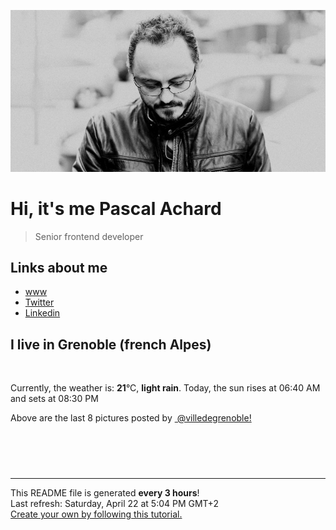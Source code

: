 ![Pascal Achard](./images/photo-pascal-achard.jpg)
# Hi, it's me Pascal Achard
> Senior frontend developer

## Links about me
- [www](https://www.pascal-achard.com)
- [Twitter](https://twitter.com/botmaster)
- [Linkedin](http://www.linkedin.com/in/pascal-achard)


## I live in Grenoble (french Alpes)
<img src="https://openweathermap.org/img/wn/10d@2x.png" alt="">

Currently, the weather is: **21**°C, **light rain**.
Today, the sun rises at 06:40 AM and sets at 08:30 PM

Above are the last 8 pictures posted by <a href="https://www.instagram.com/villedegrenoble/" target="_blank"><img alt="" src="https://upload.wikimedia.org/wikipedia/commons/thumb/e/e7/Instagram_logo_2016.svg/1024px-Instagram_logo_2016.svg.png" width="20"/> @villedegrenoble!</a>

<p style="display: flex; flex-wrap: wrap; gap: 20px;">
        <img src="https://cdn1.picuki.com/hosted-by-instagram/q/0exhNuNYnjBGZDHIdN5WmL9I2PEvHA5RNecaS7j0nyZiNxIsbHWB58ltwdev%7C%7CDlyKw1oASyLfzti5IgsV11RZFF7P0XdT7WOTzxd6q2bUOfN1DRk9JBhkrs3K3EcYXKo9MYqVwmYdSgIGaYDG7uo%7C%7CekW8OXucjABpS2UMLcT9zJBpY6uSKVKz8B13bHR1Bv9vdBhYgJE8VQpMBQhrM7Oqz0YXfm+NMp6rvI6F%7C%7CkKhMZL7e3tnyv2H2g+PVFwFA+cu5+czr5bwxzmdwo382L6TaQjf3YMsUGrvk4QitR2uZWTLMto3fNlkI%7C%7CmHWVXSE1KhjVP1pe+lX6aJTXv0EsPkzDs47WTdNE3qYbjD+SMXoukmDOZXLDmLOpZW00qEfXxYArsFv6kMOoBpth1LtZv0Bi69VvrIOSsiTAoInN1jTe0H5t0HqWbwP728A==.jpeg" alt="" width="200"/>
        <img src="https://cdn1.picuki.com/hosted-by-instagram/q/0exhNuNYnjBGZDHIdN5WmL9I2PEvHA5RNecaS7j0nyZiNxIsbHWB58ltwdev%7C%7CDlyKw1oASyLfzth7I8rUVpRZFR7NUbWT7yASTtU7K+aXebN2jFk%7C%7CJRllbo1KnEfY3Km9qxySjyGPH0LCulNC7jhs7FXr5S7bzNq5TWWNPxEnGZtosv0FvItjK4u4Z2PlBbs5ZclJTpY82ZvIk0mqY6X+3QMUvW+NMx3oa85SLIYzPgL6NDtmjHlQDx7PVFwFA+QsoicltEuvCnRXwc5wW6Gf%7C%7CAiYhwarBO+sxtsk6Mf2YbyI6xM+N8Z96PUTjtQEjktqBwzwMSCtiXvTU2l4FN6zmmL0bWaVqx3qo3SfNSKV4%7C%7CKwSjufLfwAe9nU3RaUOz%7C%7CeE6PEbO5ApUPwt8XOtodgRiK%7C%7CgWCZ7nwgUt3AGQYgQ==.jpeg" alt="" width="200"/>
        <img src="https://cdn1.picuki.com/hosted-by-instagram/q/0exhNuNYnjBGZDHIdN5WmL9I2PEvHA5RNucaS7j0nyZiNxIsbHWB58ltwdev%7C%7CDlyKw1oASyLfzxm7IMpVVpUZFV8PkLfQbOBSTxQ7KiYXICh1zZj8Jdklro1JXUabHap8MEpOzjYMTIfQeoEH%7C%7Cb2rvUW+%7C%7C7wbTYNpi2TNLxCyQlWotfpUrJy9ZRzt52U1h+189JldAJZ+jtvdBFundPZlTIeAf3+Idp1orN2S%7C%7CkKjskOuKK81SO2ECMseW16GX6Rv5+HoOAAuiDpYGhpqzXheKc4EEMWggiJu04ppLV9gN2sBaxVgNw8vO3NCmMDUjFKiCU%7C%7Ck8SqtgLsSUHv3EBQnjeel%7C%7CW+eqN29qrRI9LLWcHHyxH2b76GTLB%7C%7CTkNbK62PdnTqAcOyEZ1NmopLLqFL0EuT3SG4eZfjmhx0WWMe12OtLsMoBcKTx5C3+3ON2juK8VU5.jpeg" alt="" width="200"/>
        <img src="https://cdn1.picuki.com/hosted-by-instagram/q/0exhNuNYnjBGZDHIdN5WmL9I2PEvHA5RNucaS7j0nyZiNxIsbHWB58ltwdGn%7C%7CDh6Kwh9HS+Lfzth4YkiUltUZFd%7C%7COkDeTLaNTz1c7KuRUoCj1zVj9ZBgk7szJHAXbHSm8sdDCnicKyVHDe0AUqilsO8V+OXvbD4FuDKSPLQT9zJBpY6uSKVKz8J13bHR1Bv9vdBhGy5CoiVxfA8XrN7loi5XVfrjJs9zt6B6CLEIhMxWpr2gnSu5X2soeGpwWT6ars3+ke08hiL8KWRoryeYSaoEIEQd3HmaphoU5YEWr6GPFbU0ytQQs%7C%7CGRSWIKAk1ElkVtwIOftgLsSSaq3EEPlC2GhLy5L652mbT2BKKrTdjc9HThXLT1E6JcbUMcCNrvYHH1AsG4Ptt9gJlCSq9P1k%7C%7C42yGkZYGy0xYsUmEe1mDSKbc2fPOe+7yt9iqIhDnf8gU=.jpeg" alt="" width="200"/>
        <img src="https://cdn1.picuki.com/hosted-by-instagram/q/0exhNuNYnjBGZDHIdN5WmL9I2PEvHA5RNucaS7j0nyZiNxIsbHWB58ltwdev%7C%7CDlyKw1oASyLfztg4o4qVVVWZFd5OUfdS72ASTtR6qqRUICj2z1j9JdklL02JXAWYnau%7C%7C8ArOzjYMTIfQeoEH%7C%7Cb2rvUW+%7C%7C7wbTYNpi2TNLxCyQlWotfpUrJy9ZRzt52U1h+189JldAJZ+jtvdBFundPZlTIeAf3+Idp1orN2S%7C%7CkKjskOuKK81SO2ECMseW16GX6Rv5+HoOAAuiDpYGhpqzPheKc4EEMWggiJpEJ8pIB535WaFaxVgfUrtfnmCmMDUjFKiCU%7C%7Ck8SqtgLsSUHv3EBQnjeel%7C%7CW+eqN29qrRI9HJYvfbzgXIOIvhIowfBWNXBNbke3DKIdG1VtpbvaxMG%7C%7CdJ2Hm6w1C7YYHVmhx0WWMe12zSWbElBcKTx5C3+3ON2juK8VU5.jpeg" alt="" width="200"/>
        <img src="https://cdn1.picuki.com/hosted-by-instagram/q/0exhNuNYnjBGZDHIdN5WmL9I2PEvHA5RNucaS7j0nyZiNxIsbHWB58ltwdev%7C%7CDlyKw1oASyLfzth5YoiVFlRZFB%7C%7CPkDdTr2NSz5Q7KqRVoCg1TNg85Njl7k0KnIcZXau%7C%7C8sqOzjYMTIfQeoEH%7C%7Cb2r+sQ5vvwZDAAuDuUMeUtzCVG%7C%7CMm0X51wm8Qf8fTT0FOzv9R3GzNJzWM1eUAmscnbrSgLUbr2NsB%7C%7C9uwlCLECi4kD6ezqlWu2FHlsRGB9KDOertaQz75Fui3rSzow+DydcIYDOkQzllSM5zcJ6q06uJCBcohp1KMZnpGGTzYQfk1KhjUok5e%7C%7CynSAPSam1x4Ck1%7C%7CyxJeUUaoHsMTzI6e%7C%7CeuOk4SD1RIKKDe9Hfm4%7C%7CUtnUdUfbcOy3AcdLjNlgSNdJkVGwrVDpIOmki0BVQgpEgAuYBZYtG%7C%7CuZlf2m.jpeg" alt="" width="200"/>
        <img src="https://cdn1.picuki.com/hosted-by-instagram/q/0exhNuNYnjBGZDHIdN5WmL9I2PEvHA5RNucaS7j0nyZiNxIsbHWB58ltwdGn%7C%7CDh6Kwh9HS+Lfzth5IsjWF9YZFN+P0XdTbWATTtV5qucUefN2zZh%7C%7CZVol7o8KnIabXOs9sIrUgmYdSgIGaYDG7uo%7C%7CesJ+vPucjEHpi2VNrQT9zJBpY6uSKVKz8B13bHR1Bv9vdBhYgJE8VQpMBQhrM7Oqz0YXfm+NMp6rvI6FPkKhMZL7e3tnyv2H2g+PVFwFA+cu5+czr5Vwxzmdwo382L6YpEyAXk8u3LskicQisF9r9CBEcto3fNlkI%7C%7CmHWVXSE5KhjVP1pe+lX6aJTXv0EsPkzDs47WTRvNwgL79M6qbfvXqgSLNQZXYNoxfa3VbGav+aUXaAf2AK94PnthhOdx80Bi69VvrIOSg+jFQUXN1jTe0H5t0HqWbwP728A==.jpeg" alt="" width="200"/>
        <img src="https://cdn1.picuki.com/hosted-by-instagram/q/0exhNuNYnjBGZDHIdN5WmL9I2PEvHA5RNecaS7j0nyZiNxIsbHWB58ltwdev%7C%7CDlyKw1oASyLfztg444uUFhUZFN+PU3dSbeMRTpS5qWQV+7N0jJn%7C%7CZ9kkbgzKXQeYHKq9cMvUAmYdSgIGaYDG7uo+qhT5aGuO1lQpTb9d7JGmC4E5ZObS6olhMF4pJ2Jg3Tt%7C%7C9k4Ki5e82wzJURmpNnUoWlHDbr2PM86o6N0QrlChMIRrdDgmBq7EHl3Kj8vUQ+RubTOl+1et274Whor4Uu3f4QaFxQ0pmDq+lA0toFzqaqTZY49zt8ZkIH2CmUEXTE86kEon5zgx3PySWaKymFImjbCyKOodM81oLrPMeDOd8jLwXXhPp6TNr5rRXYeItPDHm%7C%7CZDuPvNo5Wk9YZSKwXh32QpUCCerPLzxp1WW1Mh2XZDg==.jpeg" alt="" width="200"/>
</p>

------------
<p>This README file is generated <b>every 3 hours</b>!
    <br />Last refresh: Saturday, April 22 at 5:04 PM GMT+2
    <br /><a href="https://medium.com/@th.guibert/how-to-create-a-self-updating-readme-md-for-your-github-profile-f8b05744ca91">Create your own by following this tutorial.</a>
</p>
<p><a href="https://github.com/botmaster/botmaster/actions/workflows/main.yaml"><img alt="" src="https://github.com/botmaster/botmaster/actions/workflows/main.yaml/badge.svg" /></a></p>

